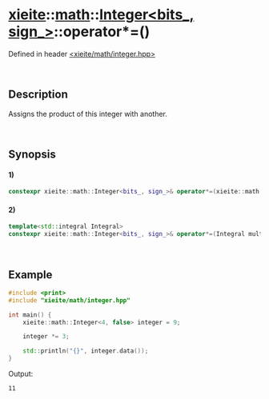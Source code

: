 # [xieite](../../../../../xieite.md)\:\:[math](../../../../../math.md)\:\:[Integer<bits_, sign_>](../../../../integer.md)\:\:operator*=\(\)
Defined in header [<xieite/math/integer.hpp>](../../../../../../../include/xieite/math/integer.hpp)

&nbsp;

## Description
Assigns the product of this integer with another.

&nbsp;

## Synopsis
#### 1)
```cpp
constexpr xieite::math::Integer<bits_, sign_>& operator*=(xieite::math::Integer<bits_, sign_> multiplicand) noexcept;
```
#### 2)
```cpp
template<std::integral Integral>
constexpr xieite::math::Integer<bits_, sign_>& operator*=(Integral multiplicand) noexcept;
```

&nbsp;

## Example
```cpp
#include <print>
#include "xieite/math/integer.hpp"

int main() {
    xieite::math::Integer<4, false> integer = 9;

    integer *= 3;

    std::println("{}", integer.data());
}
```
Output:
```
11
```
